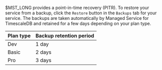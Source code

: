 $MST_LONG provides a point-in-time recovery (PITR). To
restore your service from a backup, click the `Restore` button in the `Backups`
tab for your service. The backups are taken automatically by Managed Service for
TimescaleDB and retained for a few days depending on your plan type.

|Plan type|Backup retention period|
|-|-|
|Dev|1 day|
|Basic|2 days|
|Pro|3 days|
